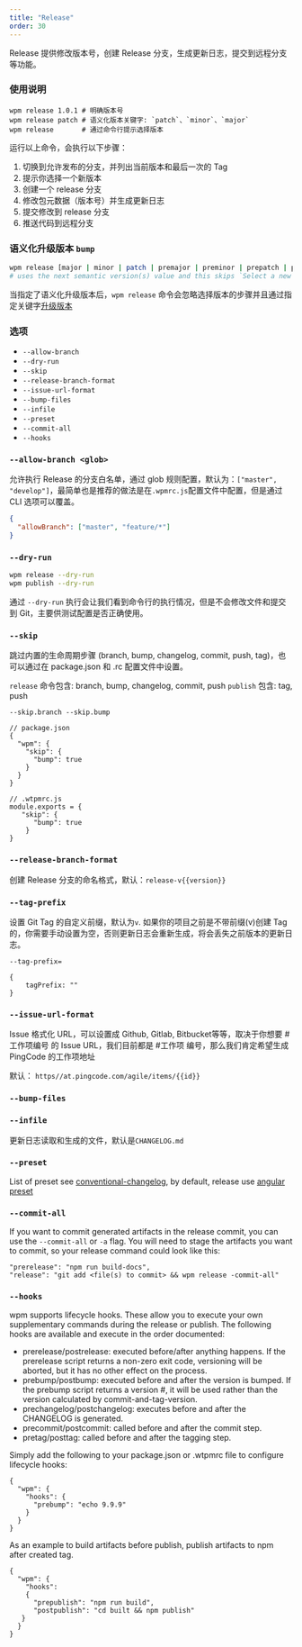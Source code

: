```yaml
---
title: "Release"
order: 30
---
```


Release 提供修改版本号，创建 Release 分支，生成更新日志，提交到远程分支等功能。
### 使用说明

```
wpm release 1.0.1 # 明确版本号
wpm release patch # 语义化版本关键字: `patch`、`minor`、`major`
wpm release       # 通过命令行提示选择版本
```

运行以上命令，会执行以下步骤：
1. 切换到允许发布的分支，并列出当前版本和最后一次的 Tag
1. 提示你选择一个新版本
1. 创建一个 release 分支
1. 修改包元数据（版本号）并生成更新日志
1. 提交修改到 release 分支
1. 推送代码到远程分支

### 语义化升级版本 `bump`

```sh
wpm release [major | minor | patch | premajor | preminor | prepatch | prerelease]
# uses the next semantic version(s) value and this skips `Select a new version for...` prompt
```
当指定了语义化升级版本后，`wpm release` 命令会忽略选择版本的步骤并且通过指定关键字[升级版本](https://github.com/npm/node-semver#functions)

### 选项

-   `--allow-branch`
-   `--dry-run`
-   `--skip`
-   `--release-branch-format`
-   `--issue-url-format`
-   `--bump-files`
-   `--infile`
-   `--preset`
-   `--commit-all`
-   `--hooks`

### `--allow-branch <glob>`
允许执行 Release 的分支白名单，通过 glob 规则配置，默认为：`["master", "develop"]`，最简单也是推荐的做法是在`.wpmrc.js`配置文件中配置，但是通过 CLI 选项可以覆盖。

```json
{
  "allowBranch": ["master", "feature/*"]
}
```

### `--dry-run`

```sh
wpm release --dry-run
wpm publish --dry-run
```
通过 `--dry-run` 执行会让我们看到命令行的执行情况，但是不会修改文件和提交到 Git，主要供测试配置是否正确使用。 

### `--skip`
跳过内置的生命周期步骤 (branch, bump, changelog, commit, push, tag)，也可以通过在 package.json 和 .rc 配置文件中设置。

`release` 命令包含: branch, bump, changelog, commit, push
`publish` 包含: tag, push

`--skip.branch --skip.bump`

```
// package.json
{
  "wpm": {
    "skip": {
      "bump": true
    }
  }
}
```

```
// .wtpmrc.js
module.exports = {
   "skip": {
      "bump": true
    }
}
```

### `--release-branch-format`

创建 Release 分支的命名格式，默认：`release-v{{version}}`

### `--tag-prefix`
设置 Git Tag 的自定义前缀，默认为`v`.
如果你的项目之前是不带前缀(v)创建 Tag 的，你需要手动设置为空，否则更新日志会重新生成，将会丢失之前版本的更新日志。

`--tag-prefix=`

```
{
    tagPrefix: ""
}
```

### `--issue-url-format`
Issue 格式化 URL，可以设置成 Github, Gitlab, Bitbucket等等，取决于你想要 #工作项编号 的 Issue URL，我们目前都是 #工作项 编号，那么我们肯定希望生成 PingCode 的工作项地址

默认： `https//at.pingcode.com/agile/items/{{id}}`

### `--bump-files`

### `--infile`
更新日志读取和生成的文件，默认是`CHANGELOG.md`

### `--preset`

List of preset see [conventional-changelog](https://github.com/conventional-changelog/conventional-changelog), by default, release use [angular preset](https://github.com/conventional-changelog/conventional-changelog/blob/master/packages/conventional-changelog-angular/README.md)

### `--commit-all`

If you want to commit generated artifacts in the release commit, you can use the `--commit-all` or `-a` flag. You will need to stage the artifacts you want to commit, so your release command could look like this:

```
"prerelease": "npm run build-docs",
"release": "git add <file(s) to commit> && wpm release -commit-all"
```

### `--hooks`

wpm supports lifecycle hooks. These allow you to execute your own supplementary commands during the release or publish. The following hooks are available and execute in the order documented:

-   prerelease/postrelease: executed before/after anything happens. If the prerelease script returns a non-zero exit code, versioning will be aborted, but it has no other effect on the process.
-   prebump/postbump: executed before and after the version is bumped. If the prebump script returns a version #, it will be used rather than the version calculated by commit-and-tag-version.
-   prechangelog/postchangelog: executes before and after the CHANGELOG is generated.
-   precommit/postcommit: called before and after the commit step.
-   pretag/posttag: called before and after the tagging step.

Simply add the following to your package.json or .wtpmrc file to configure lifecycle hooks:

```
{
  "wpm": {
    "hooks": {
      "prebump": "echo 9.9.9"
    }
  }
}
```

As an example to build artifacts before publish, publish artifacts to npm after created tag.

```
{
  "wpm": {
    "hooks":
    {
      "prepublish": "npm run build",
      "postpublish": "cd built && npm publish"
   }
  }
}
```
